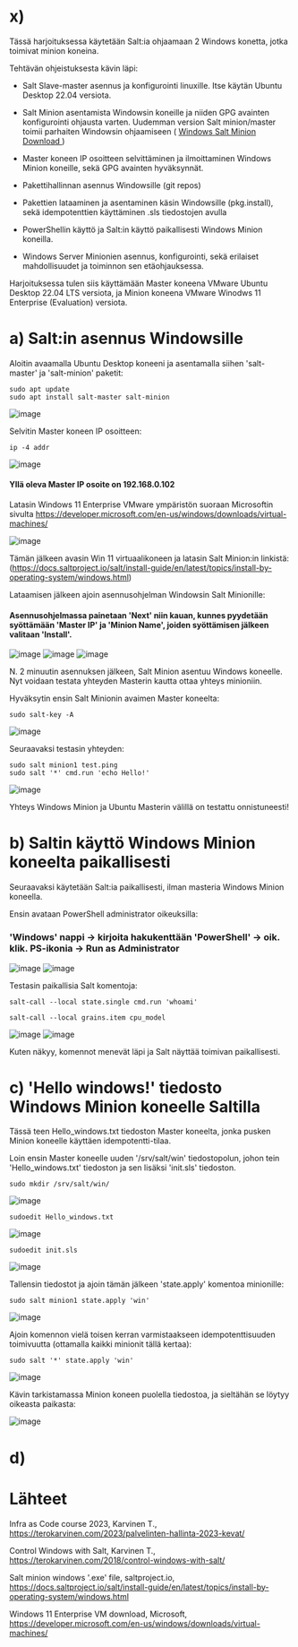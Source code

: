 # x)

Tässä harjoituksessa käytetään Salt:ia ohjaamaan 2 Windows konetta, jotka toimivat minion koneina.

Tehtävän ohjeistuksesta kävin läpi:
 
 - Salt Slave-master asennus ja konfigurointi linuxille. Itse käytän Ubuntu Desktop 22.04 versiota.
 
 - Salt Minion asentamista Windowsin koneille ja niiden GPG avainten konfigurointi ohjausta varten. Uudemman version Salt
 minion/master toimii parhaiten Windowsin ohjaamiseen ( <a href=https://repo.saltproject.io/](https://docs.saltproject.io/salt/install-guide/en/latest/topics/install-by-operating-system/windows.html>
  Windows Salt Minion Download </a>)
 
 - Master koneen IP osoitteen selvittäminen ja ilmoittaminen Windows Minion koneille, sekä GPG avainten hyväksynnät.

 - Pakettihallinnan asennus Windowsille (git repos)

 - Pakettien lataaminen ja asentaminen käsin Windowsille (pkg.install), sekä idempotenttien käyttäminen .sls tiedostojen avulla

 - PowerShellin käyttö ja Salt:in käyttö paikallisesti Windows Minion koneilla.
 
 - Windows Server Minionien asennus, konfigurointi, sekä erilaiset mahdollisuudet ja toiminnon sen etäohjauksessa. 
 
Harjoituksessa tulen siis käyttämään Master koneena VMware Ubuntu Desktop 22.04 LTS versiota, ja Minion koneena VMware Winodws 11 Enterprise (Evaluation) versiota.
 
# a) Salt:in asennus Windowsille

Aloitin avaamalla Ubuntu Desktop koneeni ja asentamalla siihen 'salt-master' ja 'salt-minion' paketit:

    sudo apt update
    sudo apt install salt-master salt-minion

![image](https://user-images.githubusercontent.com/128583292/235765243-0c7887e6-d307-4576-8760-81e1a05a0f35.png)

Selvitin Master koneen IP osoitteen:

    ip -4 addr
    
![image](https://user-images.githubusercontent.com/128583292/235773963-a620c6c5-6a18-4536-9c01-c674c5ecc54a.png)

#### Yllä oleva Master IP osoite on 192.168.0.102



Latasin Windows 11 Enterprise VMware ympäristön suoraan Microsoftin sivulta https://developer.microsoft.com/en-us/windows/downloads/virtual-machines/
 
![image](https://user-images.githubusercontent.com/128583292/235736725-3225a20f-dd10-4653-bb3c-9b92238ecd5c.png)

Tämän jälkeen avasin Win 11 virtuaalikoneen ja latasin Salt Minion:in linkistä: (https://docs.saltproject.io/salt/install-guide/en/latest/topics/install-by-operating-system/windows.html)

Lataamisen jälkeen ajoin asennusohjelman Windowsin Salt Minionille:

#### Asennusohjelmassa painetaan 'Next' niin kauan, kunnes pyydetään syöttämään 'Master IP' ja 'Minion Name', joiden syöttämisen jälkeen valitaan 'Install'.

![image](https://user-images.githubusercontent.com/128583292/235772826-327d91a2-0ee6-46c6-8539-9c6ae86bab19.png)
![image](https://user-images.githubusercontent.com/128583292/235775769-8a6f588e-754e-407f-9da2-7798a03f3adc.png)
![image](https://user-images.githubusercontent.com/128583292/235777059-731276d6-ef57-4760-9e36-39cfcf09dd15.png)

N. 2 minuutin asennuksen jälkeen, Salt Minion asentuu Windows koneelle. Nyt voidaan testata yhteyden Masterin kautta ottaa
yhteys minioniin.

Hyväksytin ensin Salt Minionin avaimen Master koneelta:

    sudo salt-key -A

![image](https://user-images.githubusercontent.com/128583292/235779083-c2d7fcf5-e2e8-4428-8f03-69a0ff166560.png)

Seuraavaksi testasin yhteyden:

    sudo salt minion1 test.ping
    sudo salt '*' cmd.run 'echo Hello!'

![image](https://user-images.githubusercontent.com/128583292/235780194-94df494a-af04-4128-9557-28b9c9413c75.png)

Yhteys Windows Minion ja Ubuntu Masterin välillä on testattu onnistuneesti!

# b) Saltin käyttö Windows Minion koneelta paikallisesti

Seuraavaksi käytetään Salt:ia paikallisesti, ilman masteria Windows Minion koneella.

Ensin avataan PowerShell administrator oikeuksilla:

### 'Windows' nappi -> kirjoita hakukenttään 'PowerShell' -> oik. klik. PS-ikonia -> Run as Administrator
![image](https://user-images.githubusercontent.com/128583292/235783107-b6bc8371-f2b5-4f47-a5e0-0bdc506537d6.png)
![image](https://user-images.githubusercontent.com/128583292/235783179-87e8145e-ce81-4775-a9d4-c360ac989db2.png)

Testasin paikallisia Salt komentoja:

    salt-call --local state.single cmd.run 'whoami'
    
    salt-call --local grains.item cpu_model

![image](https://user-images.githubusercontent.com/128583292/235791317-228f5e61-36c4-45a9-abc2-3b8f8bf4b6b5.png)
![image](https://user-images.githubusercontent.com/128583292/235792229-2927b0c2-f672-4e43-9847-4ffe74a6b606.png)

Kuten näkyy, komennot menevät läpi ja Salt näyttää toimivan paikallisesti.

# c) 'Hello windows!' tiedosto Windows Minion koneelle Saltilla

Tässä teen Hello_windows.txt tiedoston Master koneelta, jonka pusken Minion koneelle käyttäen idempotentti-tilaa.

Loin ensin Master koneelle uuden '/srv/salt/win' tiedostopolun, johon tein 'Hello_windows.txt' tiedoston ja sen lisäksi 'init.sls' tiedoston.

    sudo mkdir /srv/salt/win/
    
![image](https://user-images.githubusercontent.com/128583292/235812640-31cfb9e1-c236-4377-9cc8-683723752705.png)

    sudoedit Hello_windows.txt
    
![image](https://user-images.githubusercontent.com/128583292/235812730-54a5c1ba-5e7d-4e1e-bc4d-fb02a635eb66.png)

    sudoedit init.sls

![image](https://user-images.githubusercontent.com/128583292/235812882-18b27181-05b2-4216-824b-22f4cbe0e8c2.png)

Tallensin tiedostot ja ajoin tämän jälkeen 'state.apply' komentoa minionille:

    sudo salt minion1 state.apply 'win'
    
![image](https://user-images.githubusercontent.com/128583292/235811410-d0351c78-71fb-4415-a5ad-63bdb43f80dd.png)

Ajoin komennon vielä toisen kerran varmistaakseen idempotenttisuuden toimivuutta (ottamalla kaikki minionit tällä kertaa):

    sudo salt '*' state.apply 'win'

![image](https://user-images.githubusercontent.com/128583292/235813226-313fd7db-bbfc-4614-8f6e-424084186903.png)

Kävin tarkistamassa Minion koneen puolella tiedostoa, ja sieltähän se löytyy oikeasta paikasta:

![image](https://user-images.githubusercontent.com/128583292/235813599-70ff71f9-168b-445c-a1d6-2405c53298f4.png)


# d) 
 
# Lähteet

Infra as Code course 2023, Karvinen T., https://terokarvinen.com/2023/palvelinten-hallinta-2023-kevat/

Control Windows with Salt, Karvinen T., https://terokarvinen.com/2018/control-windows-with-salt/

Salt minion windows '.exe' file, saltproject.io, https://docs.saltproject.io/salt/install-guide/en/latest/topics/install-by-operating-system/windows.html

Windows 11 Enterprise VM download, Microsoft, https://developer.microsoft.com/en-us/windows/downloads/virtual-machines/


